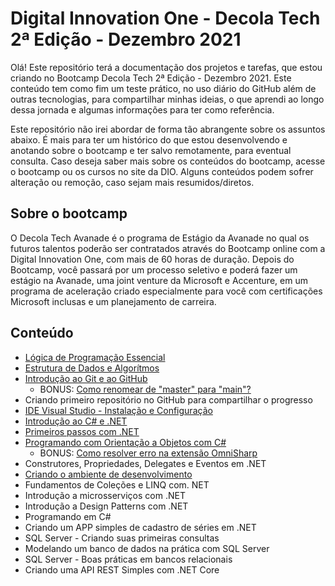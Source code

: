 # Digital Innovation One - Decola Tech 2ª Edição - Dezembro 2021

Olá! Este repositório terá a documentação dos projetos e tarefas, que estou criando no Bootcamp Decola Tech 2ª Edição - Dezembro 2021. Este conteúdo tem como fim um teste prático, no uso diário do GitHub além de outras tecnologias, para compartilhar minhas ideias, o que aprendi ao longo dessa jornada e algumas informações para ter como referência. 

Este repositório não irei abordar de forma tão abrangente sobre os assuntos abaixo. É mais para ter um histórico do que estou desenvolvendo e anotando sobre o bootcamp e ter salvo remotamente, para eventual consulta. Caso deseja saber mais sobre os conteúdos do bootcamp, acesse o bootcamp ou os cursos no site da DIO. Alguns conteúdos podem sofrer alteração ou remoção, caso sejam mais resumidos/diretos. 

## Sobre o bootcamp

O Decola Tech Avanade é o programa de Estágio da Avanade no qual os futuros talentos poderão ser contratados através do Bootcamp online com a Digital Innovation One, com mais de 60 horas de duração. Depois do Bootcamp, você passará por um processo seletivo e poderá fazer um estágio na Avanade, uma joint venture da Microsoft e Accenture, em um programa de aceleração criado especialmente para você com certificações Microsoft inclusas e um planejamento de carreira.

## Conteúdo

* [Lógica de Programação Essencial](Lógica%20de%20Programação%20Essencial/)
* [Estrutura de Dados e Algorítmos](Estrutura%20de%20Dados%20e%20Algorítmos/)
* [Introdução ao Git e ao GitHub](Introdução%20ao%20Git%20e%20ao%20GitHub/)
  * BONUS: [Como renomear de "master" para "main"?](Introdução%20ao%20Git%20e%20ao%20GitHub/Renomear%20Branch/README.md)
* Criando primeiro repositório no GitHub para compartilhar o progresso
* [IDE Visual Studio - Instalação e Configuração](IDE%20Visual%20Studio%20-%20Instalação%20e%20Configuração/)
* [Introdução ao C# e .NET](Introdução%20ao%20C%23%20e%20.NET/)
* [Primeiros passos com .NET](Primeiros%20passos%20com%20.NET/)
* [Programando com Orientação a Objetos com C#](Programando%20com%20Orientação%20a%20Objetos%20com%20C%23)
  * BONUS: [Como resolver erro na extensão OmniSharp](Programando%20com%20Orientação%20a%20Objetos%20com%20C#/Fix%20para%20extensão%20OmniSharp/README.md)
* Construtores, Propriedades, Delegates e Eventos em .NET
* [Criando o ambiente de desenvolvimento](Criando%20o%20ambiente%20de%20desenvolvimento/)
* Fundamentos de Coleções e LINQ com. NET
* Introdução a microsserviços com .NET
* Introdução a Design Patterns com .NET
* Programando em C#
* Criando um APP simples de cadastro de séries em .NET
* SQL Server - Criando suas primeiras consultas
* Modelando um banco de dados na prática com SQL Server
* SQL Server - Boas práticas em bancos relacionais
* Criando uma API REST Simples com .NET Core
